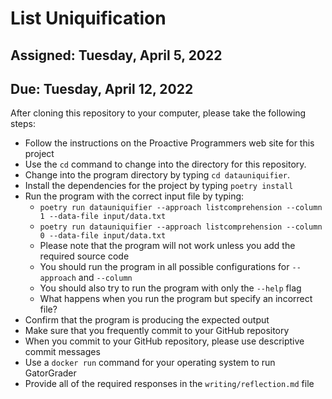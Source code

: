 # List Uniquification

## Assigned: Tuesday, April 5, 2022
## Due: Tuesday, April 12, 2022

After cloning this repository to your computer, please take the following steps:

- Follow the instructions on the Proactive Programmers web site for this project
- Use the `cd` command to change into the directory for this repository.
- Change into the program directory by typing `cd datauniquifier`.
- Install the dependencies for the project by typing `poetry install`
- Run the program with the correct input file by typing:
  - `poetry run datauniquifier --approach listcomprehension --column 1 --data-file input/data.txt`
  - `poetry run datauniquifier --approach listcomprehension --column 0 --data-file input/data.txt`
  - Please note that the program will not work unless you add the required source code
  - You should run the program in all possible configurations for `--approach` and `--column`
  - You should also try to run the program with only the `--help` flag
  - What happens when you run the program but specify an incorrect file?
- Confirm that the program is producing the expected output
- Make sure that you frequently commit to your GitHub repository
- When you commit to your GitHub repository, please use descriptive commit messages
- Use a `docker run` command for your operating system to run GatorGrader
- Provide all of the required responses in the `writing/reflection.md` file
